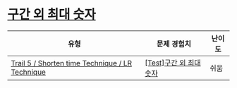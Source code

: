 # [구간 외 최대 숫자](https://www.codetree.ai/trails/complete/curated-cards/test-max-num-outside-of-interval)

|유형|문제 경험치|난이도|
|---|---|---|
|[Trail 5 / Shorten time Technique / LR Technique](https://www.codetree.ai/trail-info/intermediate-mid/)|[[Test]구간 외 최대 숫자](https://www.codetree.ai/trails/complete/curated-cards/test-max-num-outside-of-interval/)|쉬움|

